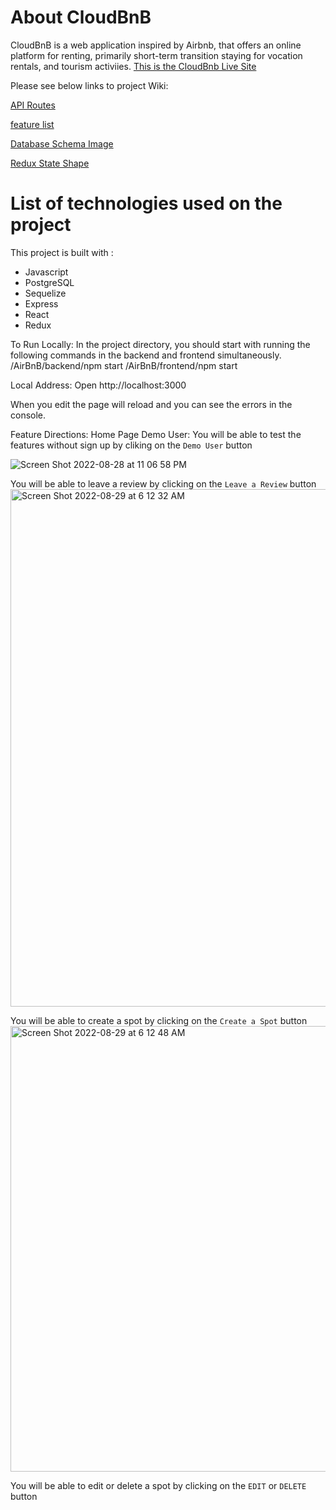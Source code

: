 # About CloudBnB
CloudBnB is a web application inspired by Airbnb, that offers an online platform for renting, primarily short-term transition staying for vocation rentals, and tourism activiies.
[This is the CloudBnb Live Site](https://airbnblyn.herokuapp.com/)

Please see below links to project Wiki:

[API Routes](https://github.com/linyangofmay/AirBnB/wiki/CloudBnB-API-Routes)

[feature list](https://github.com/linyangofmay/AirBnB/wiki/CloudBnb-feature-list)

[Database Schema Image](https://github.com/linyangofmay/AirBnB/wiki/Database-Schema-Image-with-Relationships)

[Redux State Shape](https://github.com/linyangofmay/AirBnB/wiki/Redux-State-Shape)

# List of technologies used on the project

This project is built with :
- Javascript
- PostgreSQL
- Sequelize
- Express
- React
- Redux

To Run Locally:
In the project directory, you should start with running the following commands in the backend and frontend simultaneously.
/AirBnB/backend/npm start
/AirBnB/frontend/npm start 

Local Address:
Open http://localhost:3000 

When you edit the page will reload and you can see the errors in the console.



Feature Directions:
Home Page Demo User:
You will be able to test the features without sign up by cliking on the `Demo User` button

![Screen Shot 2022-08-28 at 11 06 58 PM](https://user-images.githubusercontent.com/59943346/187212210-49fdbe77-fed9-41e8-ba08-fa9868cd89dc.png)

You will be able to leave a review by clicking on the `Leave a Review` button
<img width="828" alt="Screen Shot 2022-08-29 at 6 12 32 AM" src="https://user-images.githubusercontent.com/59943346/187212738-42bfe84d-58ed-46e9-8f0d-c6525273aeec.png">



You will be able to create a spot by clicking on the `Create a Spot` button
<img width="713" alt="Screen Shot 2022-08-29 at 6 12 48 AM" src="https://user-images.githubusercontent.com/59943346/187213080-40fcac2f-5dfb-46b1-a25f-df971d77c296.png">



You will be able to edit or delete a spot by clicking on the `EDIT` or `DELETE` button
